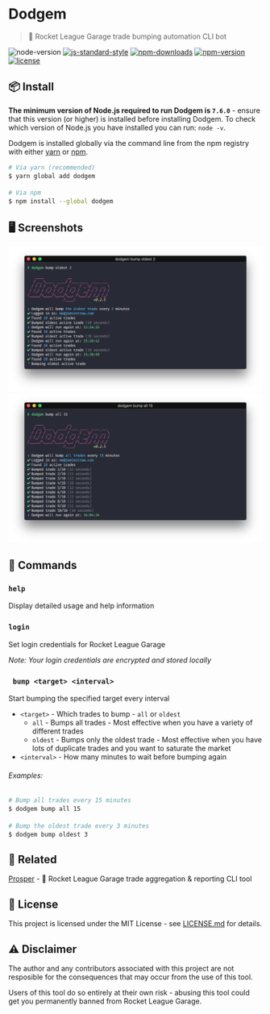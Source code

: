# Dodgem

> 🎪 Rocket League Garage trade bumping automation CLI bot

![node-version](https://img.shields.io/node/v/dodgem.svg) [![js-standard-style](https://img.shields.io/badge/code%20style-standard-brightgreen.svg)](https://github.com/feross/standard) [![npm-downloads](https://img.shields.io/npm/dt/dodgem.svg)](https://www.npmjs.com/package/dodgem) [![npm-version](https://img.shields.io/npm/v/dodgem.svg)](https://www.npmjs.com/package/dodgem) [![license](https://img.shields.io/github/license/jamiestraw/dodgem.svg)](LICENSE.md)

## 📦 Install

**The minimum version of Node.js required to run Dodgem is `7.6.0`** - ensure that this version (or higher) is installed before installing Dodgem. To check which version of Node.js you have installed you can run: `node -v`.

Dodgem is installed globally via the command line from the npm registry with either [yarn](https://github.com/yarnpkg/yarn) or [npm](https://github.com/npm/npm).

```sh
# Via yarn (recommended)
$ yarn global add dodgem

# Via npm
$ npm install --global dodgem
```

## 🖥 Screenshots

<img src="screenshots/oldest.png" width="888">
<img src="screenshots/all.png" width="888">

## 🚀 Commands

### `help`

Display detailed usage and help information

### `login`

Set login credentials for Rocket League Garage

*Note: Your login credentials are encrypted and stored locally*

### ` bump <target> <interval>`

Start bumping the specified target every interval

- `<target>` - Which trades to bump - `all` or `oldest`
    - `all` - Bumps all trades - Most effective when you have a variety of different trades
    - `oldest` - Bumps only the oldest trade - Most effective when you have lots of duplicate trades and you want to saturate the market
- `<interval>` - How many minutes to wait before bumping again

###### Examples:

```sh
# Bump all trades every 15 minutes
$ dodgem bump all 15

# Bump the oldest trade every 3 minutes
$ dodgem bump oldest 3
```

## 🔗 Related

[Prosper](https://github.com/jamiestraw/prosper) - 💎 Rocket League Garage trade aggregation & reporting CLI tool

## 📄 License

This project is licensed under the MIT License - see [LICENSE.md](LICENSE.md) for details.

## ⚠️ Disclaimer

The author and any contributors associated with this project are not resposible for the consequences that may occur from the use of this tool.

Users of this tool do so entirely at their own risk - abusing this tool could get you permanently banned from Rocket League Garage.
